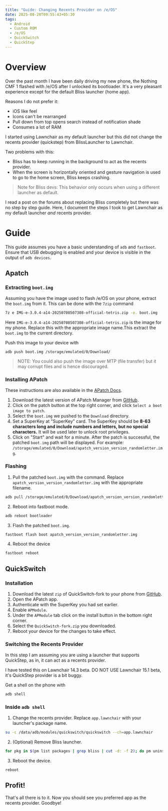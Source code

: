 ```yaml
---
title: "Guide: Changing Recents Provider on /e/OS"
date: 2025-08-20T09:55:43+05:30
tags:
  - Android
  - Custom ROM
  - /e/OS
  - QuickSwitch
  - QuickStep
---
```


# Overview

Over the past month I have been daily driving my new phone, the Nothing CMF 1 flashed with /e/OS after I unlocked its bootloader. It's a very pleasant experience except for the default Bliss launcher (home app).

Reasons I do not prefer it:

- iOS like feel
- Icons can't be rearranged
- Pull down from top opens search instead of notification shade
- Consumes a lot of RAM

I started using Lawnchair as my default launcher but this did not change the recents provider (quickstep) from BlissLauncher to Lawnchair.

Two problems with this:

- Bliss has to keep running in the background to act as the recents provider.
- When the screen is horizontally oriented and gesture navigation is used to go to the home screen, Bliss keeps crashing.

> Note for Bliss devs: This behavior only occurs when using a different launcher as default.

I read a post on the forums about replacing Bliss completely but there was no step by step guide. Here, I document the steps I took to get Lawnchair as my default launcher *and* recents provider.

# Guide

This guide assumes you have a basic understanding of `adb` and `fastboot`. Ensure that USB debugging is enabled and your device is visible in the output of `adb devices`.

## Apatch

### Extracting `boot.img`

Assuming you have the image used to flash /e/OS on your phone, extract the `boot.img` from it. This can be done with the `7zip` command

``` sh
7z e IMG-e-3.0.4-a14-20250708507308-official-tetris.zip -o. boot.img
```

Here `IMG-e-3.0.4-a14-20250708507308-official-tetris.zip` is the image for my phone. Replace this with the appropriate image name.This extract the `boot.img` to the current directory.

Push this image to your device with

```
adb push boot.img /storage/emulated/0/Download/
```

> NOTE: You could also push the image over MTP (file transfer) but it may corrupt files and is hence discouraged.

### Installing APatch

These instructions are also available in the [APatch Docs](https://apatch.dev/install.html#install-requirements).

1.  Download the latest version of APatch Manager from [GitHub](https://github.com/bmax121/APatch/releases).
2.  Click on the patch button at the top right corner, and click `Select a boot image to patch`.
3.  Select the `boot.img` we pushed to the `Download` directory.
4.  Set a SuperKey at "SuperKey" card. The SuperKey should be **8-63 characters long and include numbers and letters, but no special characters.** It will be used later to unlock root privileges.
5.  Click on "Start" and wait for a minute. After the patch is successful, the patched `boot.img` path will be displayed. For example: `/storage/emulated/0/Download/apatch_version_version_randomletter.img`.

### Flashing

1.  Pull the patched `boot.img` with the command. Replace `apatch_version_version_randomletter.img` with the appropriate filename.

``` sh
adb pull /storage/emulated/0/Download/apatch_version_version_randomletter.img
```

2.  Reboot into fastboot mode.

``` sh
adb reboot bootloader
```

3.  Flash the patched `boot.img`.

``` sh
fastboot flash boot apatch_version_version_randomletter.img
```

4.  Reboot the device

``` sh
fastboot reboot
```

## QuickSwitch

### Installation

1.  Download the latest `zip` of QuickSwitch-fork to your phone from [GitHub](https://github.com/j7b3y/QuickSwitch/releases/latest).
2.  Open the APatch app.
3.  Authenticate with the SuperKey you had set earlier.
4.  Enable `APModule`.
5.  Under the `APModule` tab click on the install button in the bottom right corner.
6.  Select the `QuickSwitch-fork.zip` you downloaded.
7.  Reboot your device for the changes to take effect.

### Switching the Recents Provider

In this step I am assuming you are using a launcher that supports QuickStep, as in, it can act as a recents provider.

I have tested this on Lawnchair 14.3 beta. DO NOT USE Lawnchair 15.1 beta, it's QuickStep provider is a bit buggy.

Get a shell on the phone with

``` sh
adb shell
```

### Inside `adb shell`

1.  Change the recents provider. Replace `app.lawnchair` with your launcher's package name.

``` sh
su -c /data/adb/modules/quickswitch/quickswitch --ch=app.lawnchair
```

2.  (Optional) Remove Bliss launcher.

``` sh
for pkg in $(pm list packages | grep bliss | cut -d: -f 2); do pm uninstall --user 0 $pkg; done
```

3.  Reboot the device.

``` sh
reboot
```

## Profit!

That's all there is to it. Now you should see you preferred app as the recents provider. Goodbye!
